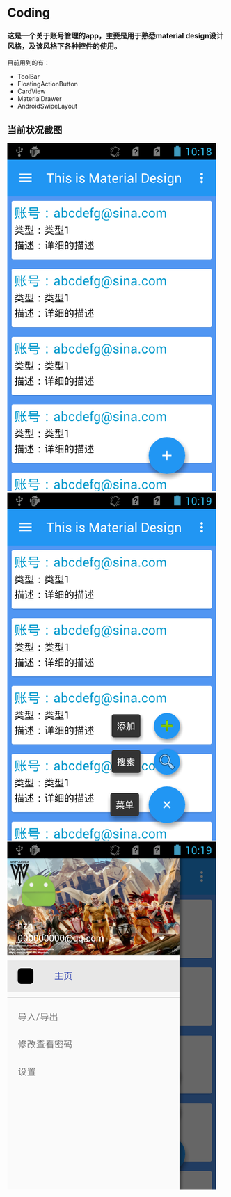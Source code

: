 # Coding

### 这是一个关于账号管理的app，主要是用于熟悉material design设计风格，及该风格下各种控件的使用。

目前用到的有：
- ToolBar
- FloatingActionButton
- CardView
- MaterialDrawer
- AndroidSwipeLayout

## 当前状况截图

![main](/screenshoots/main.png)![fab](/screenshoots/floatingactionbutton.png)![md](/screenshoots/materialdrawer.png)